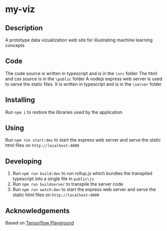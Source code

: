 # my-viz

## Description

A prototype data vizualization web site for illustrating machine learning concepts

## Code

The code source is written in typescript and is in the `\src` folder
The html and css source is in the `\public` folder
A nodejs express web server is used to serve the static files. It is written in typescript and is in the `\server` folder


## Installing

Run `npm i` to restore the libraries used by the application

## Using

Run `npm run start:dev` to start the express web server and serve the static html files on `http://localhost:4000`

## Developing

1.  Run `npm run build:dev` to run rollup.js which bundles the transpiled typescript into a single file in `public\js`
2.  Run `npm run buildserver` to transpile the server code
3.  Run `npm run watch:dev` to start the express web server and serve the static html files on `http://localhost:4000`

## Acknowledgements

Based on [Tensorflow Playground](https://github.com/tensorflow/playground)